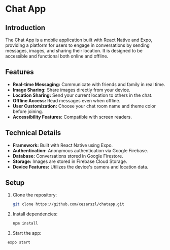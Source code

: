 # Chat App

## Introduction
The Chat App is a mobile application built with React Native and Expo, providing a platform for users to engage in conversations by sending messages, images, and sharing their location. It is designed to be accessible and functional both online and offline.

## Features
- **Real-time Messaging:** Communicate with friends and family in real time.
- **Image Sharing:** Share images directly from your device.
- **Location Sharing:** Send your current location to others in the chat.
- **Offline Access:** Read messages even when offline.
- **User Customization:** Choose your chat room name and theme color before joining.
- **Accessibility Features:** Compatible with screen readers.

## Technical Details
- **Framework:** Built with React Native using Expo.
- **Authentication:** Anonymous authentication via Google Firebase.
- **Database:** Conversations stored in Google Firestore.
- **Storage:** Images are stored in Firebase Cloud Storage.
- **Device Features:** Utilizes the device's camera and location data.

## Setup
1. Clone the repository:
   ```bash
   git clone https://github.com/cezarszl/chatapp.git
2. Install dependencies:
   ```bash
   npm install
3. Start the app:
  ```bash
   expo start
